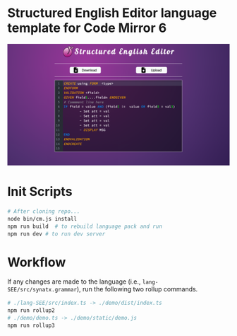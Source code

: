 
# Structured English Editor language template for Code Mirror 6
![img.png](img.png)

# Init Scripts
```bash
# After cloning repo...
node bin/cm.js install
npm run build  # to rebuild language pack and run
npm run dev # to run dev server
```

# Workflow 
If any changes are made to the language (i.e., `lang-SEE/src/synatx.grammar`), 
run the following two rollup commands.

```bash
# ./lang-SEE/src/index.ts -> ./demo/dist/index.ts  
npm run rollup2
# ./demo/demo.ts -> ./demo/static/demo.js
npm run rollup3
```



